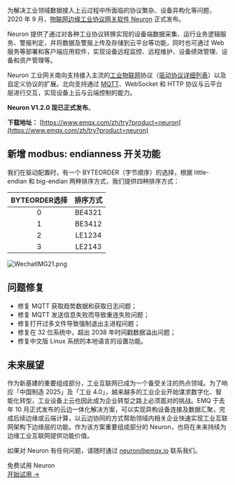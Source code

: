为解决工业领域数据接入上云过程中所面临的协议繁杂、设备异构化等问题，2020 年 9 月，[物联网边缘工业协议网关软件 Neuron](https://www.emqx.com/zh/products/neuronex) 正式发布。

Neuron 提供了通过对各种工业协议转换实现的设备端数据采集、运行业务逻辑服务、警报判定，并将数据及警报上传及存储到云平台等功能，同时也可通过 Web 服务等部署和客户端应用软件，实现设备远程监控、远程维护、设备绩效管理、设备和资产管理等。

Neuron 工业网关南向支持接入主流的[工业物联网](https://www.emqx.com/zh/blog/iiot-explained-examples-technologies-benefits-and-challenges)协议（[驱动协议详细列表](https://assets.emqx.com/resources/white-papers/neuron-driver-list-v1.4.pdf)）以及自定义协议的扩展。北向支持通过 [MQTT](https://www.emqx.com/zh/mqtt-guide)、WebSocket 和 HTTP 协议与云平台层进行交互，实现设备上云与云端控制的能力。

**Neuron V1.2.0 现已正式发布**。

**下载地址：** [https://www.emqx.com/zh/try?product=neuron](https://www.emqx.com/zh/try?product=neuron)



## 新增 modbus: endianness 开关功能

我们在驱动配置时，有一个 BYTEORDER（字节顺序）的选择，根据 little-endian 和 big-endian 两种排序方式，我们提供四种排序方式：

| BYTEORDER选择 | 排序方式 |
| :-----------: | :------: |
|       0       |  BE4321  |
|       1       |  BE3412  |
|       2       |  LE1234  |
|       3       |  LE2143  |


![WechatIMG21.png](https://assets.emqx.com/images/81cd22f65da5d636e17d084c3e7085c1.png)


## 问题修复

- 修复 MQTT 获取趋势数据和获取日志问题；
- 修复 MQTT 发送信息失败而导致重连失败问题；
- 修复打开过多文件导致强制退出主进程问题；
- 修复在 32 位系统中，超出 2038 年时间戳数据溢出问题；
- 修复中文版 Linux 系统的本地语言的设置功能。



## 未来展望

作为新基建的重要组成部分，工业互联网已成为一个备受关注的热点领域。为了响应「中国制造 2025」及「工业 4.0」，越来越多的工业企业开始谋求数字化、智能化转型，工业设备上云也因此成为企业转型之路上必须面对的挑战。EMQ 于去年 10 月正式发布的云边一体化解决方案，可以实现异构设备连接及数据汇聚，完成后续边缘或云端计算，以云边协同的方式帮助领域内相关企业快速实现工业互联网架构下边缘层的功能。作为该方案重要组成部分的 Neuron，也将在未来持续为边缘工业互联网提供功能价值。

如果对 Neuron 有任何问题，请随时通过 [neuron@emqx.io](mailto:neuron@emqx.io) 联系我们。


<section class="promotion">
    <div>
        免费试用 Neuron
    </div>
    <a href="https://www.emqx.com/zh/try?product=neuron" class="button is-gradient px-5">开始试用 →</a >
</section>
